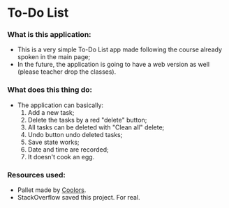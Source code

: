 # To-Do List

### What is this application:

* This is a very simple To-Do List app made following the course already spoken in the main page;
* In the future, the application is going to have a web version as well (please teacher drop the classes).

### What does this thing do:

* The application can basically: 
  1. Add a new task;
  2. Delete the tasks by a red "delete" button;
  3. All tasks can be deleted with "Clean all" delete;
  4. Undo button undo deleted tasks;
  5. Save state works;
  6. Date and time are recorded;
  7. It doesn't cook an egg.

### Resources used:

* Pallet made by [Coolors](https://coolors.co/ead2ac-df928e-c58882-d1dede-1d201f).
* StackOverflow saved this project. For real.